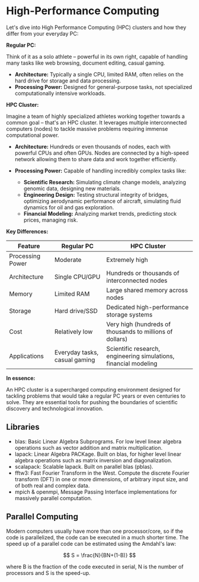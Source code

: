 # High-Performance Computing
Let's dive into High Performance Computing (HPC) clusters and how they differ from your everyday PC:

**Regular PC:**

Think of it as a solo athlete – powerful in its own right, capable of handling many tasks like web browsing, document editing, casual gaming. 

* **Architecture:**  Typically a single CPU, limited RAM, often relies on the hard drive for storage and data processing.
* **Processing Power:** Designed for general-purpose tasks, not specialized computationally intensive workloads.

**HPC Cluster:**

Imagine a team of highly specialized athletes working together towards a common goal – that's an HPC cluster. It leverages multiple interconnected computers (nodes) to tackle massive problems requiring immense computational power.

* **Architecture:**  Hundreds or even thousands of nodes, each with powerful CPUs and often GPUs. Nodes are connected by a high-speed network allowing them to share data and work together efficiently.
* **Processing Power:** Capable of handling incredibly complex tasks like:

    * **Scientific Research:** Simulating climate change models, analyzing genomic data, designing new materials.
    * **Engineering Design:**  Testing structural integrity of bridges, optimizing aerodynamic performance of aircraft, simulating fluid dynamics for oil and gas exploration.
    * **Financial Modeling:** Analyzing market trends, predicting stock prices, managing risk.

**Key Differences:**

| Feature | Regular PC | HPC Cluster |
|---|---|---|
| Processing Power | Moderate | Extremely high |
| Architecture | Single CPU/GPU | Hundreds or thousands of interconnected nodes |
| Memory | Limited RAM | Large shared memory across nodes |
| Storage | Hard drive/SSD | Dedicated high-performance storage systems |
| Cost | Relatively low | Very high (hundreds of thousands to millions of dollars) |
| Applications | Everyday tasks, casual gaming | Scientific research, engineering simulations, financial modeling |

**In essence:**

An HPC cluster is a supercharged computing environment designed for tackling problems that would take a regular PC years or even centuries to solve. They are essential tools for pushing the boundaries of scientific discovery and technological innovation.



## Libraries

- blas: Basic Linear Algebra Subprograms. For low level linear algebra operations such as vector addition and matrix multiplication.
- lapack: Linear Algebra PACKage. Built on blas, for higher level linear algebra operations such as matrix inversion and diagonalization. 
- scalapack: Scalable lapack. Built on parallel blas (pblas).
- fftw3: Fast Fourier Transform in the West. Compute the discrete Fourier transform (DFT) in one or more dimensions, of arbitrary input size, and of both real and complex data.
- mpich & openmpi, Message Passing Interface implementations for massively parallel computation.

## Parallel Computing
Modern computers usually have more than one processor/core, so if the code is parallelized, the code can be executed in a much shorter time. The speed up of a parallel code can be estimated using the Amdahl's law:

$$
	S = \frac{N}{BN+(1-B)}
$$

where B is the fraction of the code executed in serial, N is the number of processors and S is the speed-up.